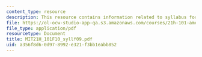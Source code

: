 ```yaml
---
content_type: resource
description: This resource contains information related to syllabus for the fall 2009.
file: https://ol-ocw-studio-app-qa.s3.amazonaws.com/courses/21h-101-american-history-to-1865-fall-2010/a356f8d60d978992e321f3bb1eabb852_MIT21H_101F10_syllf09.pdf
file_type: application/pdf
resourcetype: Document
title: MIT21H_101F10_syllf09.pdf
uid: a356f8d6-0d97-8992-e321-f3bb1eabb852
---
```

